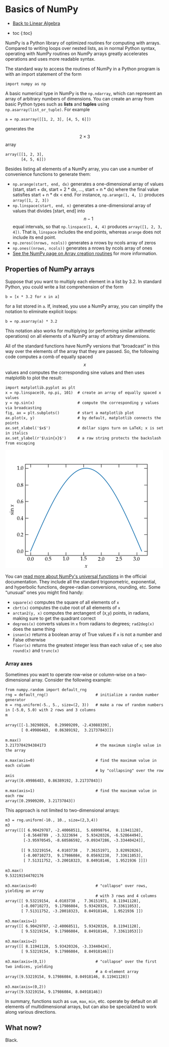 # Basics of NumPy

+ [Back to Linear Algebra](LinearAlgebra.md)

* toc
{:toc}

NumPy is a Python library of optimized routines for computing with arrays. Compared to writing loops over nested lists, as in normal Python syntax, operating with NumPy routines on NumPy arrays greatly accelerates operations and uses more readable syntax.

The standard way to access the routines of NumPy in a Python program is with an import statement of the form

    import numpy as np


A basic numerical type in NumPy is the `np.ndarray`, which can represent an array of arbitrary numbers of dimensions. You can create an array from basic Python types such as **lists** and **tuples** using `np.asarray(list_or_tuple)`. For example

    a = np.asarray([[1, 2, 3], [4, 5, 6]])

generates the $$2\times 3$$ array

    array([[1, 2, 3],
           [4, 5, 6]])

Besides listing all elements of a NumPy array, you can use a number of convenience functions to generate them:

+ `np.arange(start, end, dx)` generates a one-dimensional array of values (start, start + dx, start + 2 * dx, ..., start + n * dx) where the final value satisfies start + n * dx < end. For instance, `np.arange(1, 4, 1)` produces  `array([1, 2, 3])`
+ `np.linspace(start, end, n)` generates a one-dimensional array of values that divides [start, end] into $$n-1$$ equal intervals, so that `np.linspace(1, 4, 4)` produces `array([1, 2, 3, 4])`. That is, `linspace` includes the end points, whereas `arange` does not include its end point.
+ `np.zeros((nrows, ncols))` generates a nrows by ncols array of zeros
+ `np.ones((nrows, ncols))` generates a nrows by ncols array of ones
+ [See the NumPy page on Array creation routines](https://numpy.org/doc/stable/reference/routines.array-creation.html) for more information.


## Properties of NumPy arrays

Suppose that you want to multiply each element in a list by 3.2. In standard Python, you could write a list comprehension of the form

    b = [x * 3.2 for x in a]

for a list stored in `a`. If, instead, you use a NumPy array, you can simplify the notation to eliminate explicit loops:

    b = np.asarray(a) * 3.2

This notation also works for multiplying (or performing similar arithmetic operations) on all elements of a NumPy array of arbitrary dimensions.

All of the standard functions have NumPy versions that “broadcast” in this way over the elements of the array that they are passed. So, the following code computes a comb of equally spaced $$x$$ values and computes the corresponding sine values and then uses matplotlib to plot the result:

    import matplotlib.pyplot as plt
    x = np.linspace(0, np.pi, 101)  # create an array of equally spaced x values
    y = np.sin(x)                   # compute the corresponding y values via broadcasting
    fig, ax = plt.subplots()        # start a matplotlib plot
    ax.plot(x, y)                   # by default, matplotlib connects the points
    ax.set_xlabel('$x$')            # dollar signs turn on LaTeX; x is set in italics
    ax.set_ylabel(r'$\sin{x}$')     # a raw string protects the backslash from escaping

![Sine plot](figs/sineplot.png)

You can [read more about NumPy's universal functions](https://numpy.org/doc/stable/reference/ufuncs.html) in the official documentation. They include all the standard trigonometric, exponential, and hyperbolic functions, degree-radian conversions, rounding, etc. Some “unusual” ones you might find handy:

+ `square(x)` computes the square of all elements of `x`
+ `cbrt(x)` computes the cube root of all elements of `x`
+ `arctan2(y, x)` computes the arctangent of (x,y) points, in radians, making sure to get the quadrant correct
+ `degrees(x)` converts values in `x` from radians to degrees; `rad2deg(x)` does the same thing
+ `isnan(x)` returns a boolean array of True values if `x` is not a number and False otherwise
+ `floor(x)` returns the greatest integer less than each value of `x`; see also `round(x)` and `trunc(x)`

### Array axes

Sometimes you want to operate row-wise or column-wise on a two-dimensional array. Consider the following example:

    from numpy.random import default_rng
    rng = default_rng()                     # initialize a random number generator
    m = rng.uniform(-5., 5., size=(2, 3))   # make a row of random numbers in [-5.0, 5.0) with 2 rows and 3 columns
    m

    array([[-1.30298926,  0.29909209, -2.43088339],
           [ 0.49986483,  0.86389192,  3.21737843]])
    
    m.max()
    3.2173784294384173                      # the maximum single value in the array

    m.max(axis=0)                           # find the maximum value in each column
                                            # by "collapsing" over the row axis
    array([0.49986483, 0.86389192, 3.21737843])

    m.max(axis=1)                           # find the maximum value in each row
    array([0.29909209, 3.21737843])

This approach is not limited to two-dimensional arrays:

    m3 = rng.uniform(-10., 10., size=(2,3,4))
    m3
    array([[[ 6.90429787, -2.40068511,  5.68998764,  8.11941128],
            [-8.5648789 , -3.3223694 ,  5.93420326, -6.52864494],
            [-3.95970545, -8.60586592, -9.09347286, -3.33440424]],

           [[ 9.53219154,  4.0103738 ,  7.36151971,  3.82092826],
            [-8.00710273,  9.17986084,  0.05692238,  7.33611053],
            [ 7.51311752, -3.20018323,  8.04918146,  1.9521936 ]]])
    
    m3.max()
    9.532191544702176

    m3.max(axis=0)                          # "collapse" over rows, yielding an array
                                            # with 3 rows and 4 columns
    array([[ 9.53219154,  4.0103738 ,  7.36151971,  8.11941128],
           [-8.00710273,  9.17986084,  5.93420326,  7.33611053],
           [ 7.51311752, -3.20018323,  8.04918146,  1.9521936 ]])
    
    m3.max(axis=1)
    array([[ 6.90429787, -2.40068511,  5.93420326,  8.11941128],
           [ 9.53219154,  9.17986084,  8.04918146,  7.33611053]])
    
    m3.max(axis=2)
    array([[ 8.11941128,  5.93420326, -3.33440424],
           [ 9.53219154,  9.17986084,  8.04918146]])
    
    m3.max(axis=(0,1))                      # "collapse" over the first two indices, yielding
                                            # a 4-element array
    array([9.53219154, 9.17986084, 8.04918146, 8.11941128])
    
    m3.max(axis=(0,2))
    array([9.53219154, 9.17986084, 8.04918146])

In summary, functions such as `sum`, `max`, `min`, etc. operate by default on all elements of multidimensional arrays, but can also be specialized to work along various directions.

## What now?

Black.